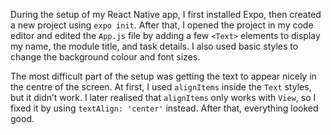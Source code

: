 During the setup of my React Native app, I first installed Expo, then created a new project using `expo init`. After that, I opened the project in my code editor and edited the `App.js` file by adding a few `<Text>` elements to display my name, the module title, and task details. I also used basic styles to change the background colour and font sizes.

The most difficult part of the setup was getting the text to appear nicely in the centre of the screen. At first, I used `alignItems` inside the `Text` styles, but it didn’t work. I later realised that `alignItems` only works with `View`, so I fixed it by using `textAlign: 'center'` instead. After that, everything looked good.

